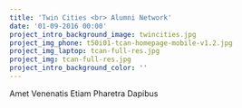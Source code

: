 ```yaml
---
title: 'Twin Cities <br> Alumni Network'
date: '01-09-2016 00:00'
project_intro_background_image: twincities.jpg
project_img_phone: t50i01-tcan-homepage-mobile-v1.2.jpg
project_img_laptop: tcan-full-res.jpg
project_img: tcan-full-res.jpg
project_intro_background_color: ''
---
```


<p class="subhead">Amet Venenatis Etiam Pharetra Dapibus</p>